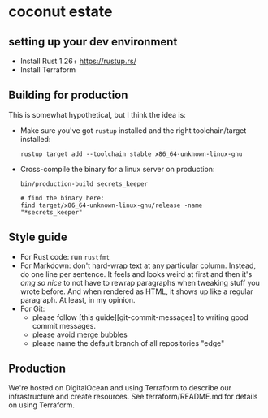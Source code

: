 # coconut estate

## setting up your dev environment

* Install Rust 1.26+ <https://rustup.rs/>
* Install Terraform

## Building for production

This is somewhat hypothetical, but I think the idea is:

* Make sure you've got `rustup` installed and the right toolchain/target installed:

  ```shell
  rustup target add --toolchain stable x86_64-unknown-linux-gnu
  ```

* Cross-compile the binary for a linux server on production:

  ```shell
  bin/production-build secrets_keeper

  # find the binary here:
  find target/x86_64-unknown-linux-gnu/release -name "*secrets_keeper"
  ```

## Style guide

- For Rust code: run `rustfmt`
- For Markdown: don't hard-wrap text at any particular column.
  Instead, do one line per sentence.
  It feels and looks weird at first and then it's _omg so nice_ to not have to rewrap paragraphs when tweaking stuff you wrote before.
  And when rendered as HTML, it shows up like a regular paragraph.
  At least, in my opinion.
- For Git:
  - please follow [this guide][git-commit-messages] to writing good commit messages.
  - please avoid [merge bubbles]
  - please name the default branch of all repositories "edge"

[git-commmit-messages]: :https://tbaggery.com/2008/04/19/a-note-about-git-commit-messages.html
[merge bubbles]: https://stackoverflow.com/a/26239382

## Production

We're hosted on DigitalOcean and using Terraform to describe our infrastructure and create resources.
See terraform/README.md for details on using Terraform.
